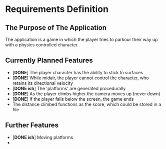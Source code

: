 # Requirements Definition

## The Purpose of The Application
The application is a game in which the player tries to parkour their way up with a physics controlled character.

## Currently Planned Features
- [**DONE**] The player character has the ability to stick to surfaces
- [**DONE**] While midair, the player cannot control the character, who retains its directional velocity
- [**DONE ish**] The 'platforms' are generated procedurally
- [**DONE**] As the player climbs higher the camera moves up (never down)
- [**DONE**] If the player falls below the screen, the game ends
- The distance climbed functions as the score, which could be stored in a file

## Further Features
- [**DONE ish**] Moving platforms
- 